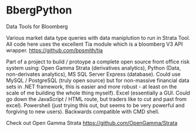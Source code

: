 # BbergPython
Data Tools for Bloomberg

Various market data type queries with data maniplution to run in Strata Tool. All code here uses the excellent Tia module which is a bloomberg V3 API wrapper. https://github.com/bpsmith/tia

Part of a project to build / protoype a complete open source front office risk system using: Open Gamma Strata (derivatives analytics), Python (Data, non-derivates analytics), MS SQL Server Express (database). Could use MySQL / PostgreSQL (truly open source) but for non-massive financial data sets in .NET framework, this is easier and more robust - at least on the scale of me building the whole thing myself). Excel (essentially a GUI. Could go down the JavaScript / HTML route, but traders like to cut and past from excel). Powershell (just trying this out, but seems to be very powerful and forgiving to new users). Backwards compatible with CMD shell.

Check out Open Gamma Strata https://github.com/OpenGamma/Strata

